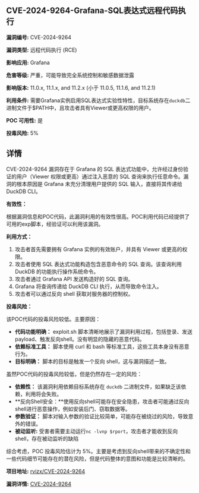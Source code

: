 ## CVE-2024-9264-Grafana-SQL表达式远程代码执行

**漏洞编号:** CVE-2024-9264

**漏洞类型:** 远程代码执行 (RCE)

**影响应用:** Grafana

**危害等级:** 严重，可能导致完全系统控制和敏感数据泄露

**影响版本:** 11.0.x, 11.1.x, and 11.2.x (小于 11.0.5, 11.1.6, and 11.2.1)

**利用条件:** 需要Grafana实例启用SQL表达式实验性特性，目标系统存在`duckdb`二进制文件于$PATH中，且攻击者具有Viewer或更高权限的用户。

**POC 可用性:** 是

**投毒风险:** 5%

## 详情

CVE-2024-9264 漏洞存在于 Grafana 的 SQL 表达式功能中，允许经过身份验证的用户（Viewer 权限或更高）通过注入恶意的 SQL 查询来执行任意命令。漏洞的根本原因是 Grafana 未充分清理用户提供的 SQL 输入，直接将其传递给 DuckDB CLI。

**有效性：**

根据漏洞信息和POC代码，此漏洞利用的有效性很高。POC利用代码已经提供了可用的exp脚本，经验证可以利用该漏洞。

**利用方式：**

1.  攻击者首先需要拥有 Grafana 实例的有效账户，并具有 Viewer 或更高的权限。
2.  攻击者使用 SQL 表达式功能构造包含恶意命令的 SQL 查询。该查询利用 DuckDB 的功能执行操作系统命令。
3.  攻击者通过 Grafana API 发送构造好的 SQL 查询。
4.  Grafana 将查询传递给 DuckDB CLI 执行，从而导致命令注入。
5.  攻击者可以通过反向 shell 获取对服务器的控制权。

**投毒风险：**

该POC代码的投毒风险较低。主要原因：

*   **代码功能明确：** exploit.sh 脚本清晰地展示了漏洞利用过程，包括登录、发送payload、触发反向shell。没有明显的隐藏的恶意代码。
*   **依赖标准工具：** 脚本使用 curl 和 bash 等标准工具，这些工具本身没有恶意行为。
*   **目标明确：** 脚本的目标是触发一个反向 shell，这与漏洞描述一致。

虽然POC代码的投毒风险较低，但是仍然存在一定的风险：

*   **依赖性：** 该漏洞利用依赖目标系统存在 `duckdb` 二进制文件，如果缺乏该依赖，利用将会失败。
*   **反向Shell安全：**使用反向shell可能存在安全隐患，攻击者可能通过反向shell进行恶意操作，例如安装后门、窃取数据等。
*   **参数验证：** 脚本对输入参数的验证比较简单，可能存在被绕过的风险，导致意外的错误。
*   **被动监听:** 受害者需要主动运行`nc -lvnp $rport`，攻击者才能收到反向shell，存在被动监听的缺陷

综合考虑，POC 投毒风险估计为 5%。主要是考虑到反向shell带来的不确定性和一些代码细节可能存在的潜在风险，但是代码整体的意图和功能是比较清晰的。

**项目地址:** [rvizx/CVE-2024-9264](https://github.com/rvizx/CVE-2024-9264)

**漏洞详情:** [CVE-2024-9264](https://nvd.nist.gov/vuln/detail/CVE-2024-9264)